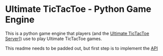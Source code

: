 # Ultimate TicTacToe - Python Game Engine

This is a python game engine that players (and the [Ultimate TicTacToe Server](ultimate-ttt-server)]) use to play Ultimate TicTacToe games.

This readme needs to be padded out, but first step is to implement the [API](https://github.com/socialgorithm/ultimate-ttt-js/issues/2)
